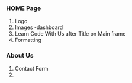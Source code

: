 ### HOME Page
1. Logo
2. Images -dashboard
3. Learn Code With Us after Title on Main frame
4. Formatting

### About Us
1. Contact Form
2. 
